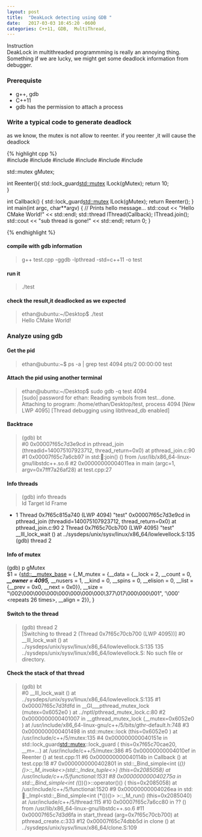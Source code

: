 ```yaml
---
layout: post
title:  "DeakLock detecting using GDB "
date:   2017-03-03 10:45:20 -0600
categories: C++11, GDB,  MultiThread,
---
```

Instruction  
DeakLock in multithreaded programmming is really an annoying thing. Something if we are lucky, we might get some deadlock information from debugger.

### Prerequiste  
* g++, gdb
* C++11
* gdb has the permission to attach a process

### Write a typical code to generate deadlock

as we know, the mutex is not allow to reenter. if you reenter ,it will cause the deadlock

{% highlight cpp %}  
#include <iostream>
#include <map>
#include <string>
#include <chrono>
#include <thread>
#include <mutex>

std::mutex gMutex;

int Reenter(){
   std::lock_guard<std::mutex> lLock(gMutex);
   return 10;	
}

int Callback()
{
   std::lock_guard<std::mutex> lLock(gMutex); 
   return Reenter();
}
int main(int argc, char**argv) {
    // Prints hello message...
    std::cout << "Hello CMake World!" << std::endl;
    std::thread lThread(Callback);
    lThread.join();
    std::cout << "sub thread is gone!" << std::endl;
    return 0;
}

{% endhighlight  %}


#### compile with gdb information     
> g++ test.cpp -ggdb -lpthread -std=c++11 -o test  

#### run it  
> ./test   

#### check the result,it deadlocked as we expected   
>ethan@ubuntu:~/Desktop$ ./test  
Hello CMake World!


### Analyze using gdb   
#### Get the pid  
> ethan@ubuntu:~$ ps -a | grep test
  4094 pts/2    00:00:00 test

#### Attach the pid using another terminal  
>ethan@ubuntu:~/Desktop$ sudo gdb -q test 4094    
[sudo] password for ethan: 
Reading symbols from test...done.
Attaching to program: /home/ethan/Desktop/test, process 4094
[New LWP 4095]
[Thread debugging using libthread_db enabled]

#### Backtrace  
>(gdb) bt  
#0  0x00007f65c7d3e9cd in pthread_join (threadid=140075107923712, 
    thread_return=0x0) at pthread_join.c:90
#1  0x00007f65c7a6cb97 in std::thread::join() ()
   from /usr/lib/x86_64-linux-gnu/libstdc++.so.6
#2  0x00000000004011ea in main (argc=1, argv=0x7fff7a26af28) at test.cpp:27

#### Info threads    
>(gdb) info threads  
  Id   Target Id         Frame 
* 1    Thread 0x7f65c815a740 (LWP 4094) "test" 0x00007f65c7d3e9cd in pthread_join (threadid=140075107923712, thread_return=0x0) at pthread_join.c:90
  2    Thread 0x7f65c70cb700 (LWP 4095) "test" __lll_lock_wait ()
    at ../sysdeps/unix/sysv/linux/x86_64/lowlevellock.S:135
(gdb) thread 2

#### Info of mutex     
(gdb) p gMutex  
$1 = {<std::__mutex_base> = {_M_mutex = {__data = {__lock = 2, __count = 0, 
        ***__owner = 4095,*** __nusers = 1, __kind = 0, __spins = 0, __elision = 0, 
        __list = {__prev = 0x0, __next = 0x0}}, 
      __size = "\002\000\000\000\000\000\000\000\377\017\000\000\001", '\000' <repeats 26 times>, __align = 2}}, <No data fields>}

#### Switch to the thread    
>(gdb) thread 2  
[Switching to thread 2 (Thread 0x7f65c70cb700 (LWP 4095))]
#0  __lll_lock_wait () at ../sysdeps/unix/sysv/linux/x86_64/lowlevellock.S:135
135	../sysdeps/unix/sysv/linux/x86_64/lowlevellock.S: No such file or directory.

#### Check the stack of that thread  
>(gdb) bt  
#0  __lll_lock_wait () at ../sysdeps/unix/sysv/linux/x86_64/lowlevellock.S:135
#1  0x00007f65c7d3fdfd in __GI___pthread_mutex_lock (mutex=0x6052e0 <gMutex>)
    at ../nptl/pthread_mutex_lock.c:80
#2  0x0000000000401007 in __gthread_mutex_lock (__mutex=0x6052e0 <gMutex>)
    at /usr/include/x86_64-linux-gnu/c++/5/bits/gthr-default.h:748
#3  0x0000000000401498 in std::mutex::lock (this=0x6052e0 <gMutex>)
    at /usr/include/c++/5/mutex:135
#4  0x000000000040151e in std::lock_guard<std::mutex>::lock_guard (
    this=0x7f65c70cae20, __m=...) at /usr/include/c++/5/mutex:386
#5  0x00000000004010ef in Reenter () at test.cpp:11
#6  0x000000000040114b in Callback () at test.cpp:18
#7  0x0000000000402801 in std::_Bind_simple<int (*())()>::_M_invoke<>(std::_Index_tuple<>) (this=0x2085058) at /usr/include/c++/5/functional:1531
#8  0x000000000040275a in std::_Bind_simple<int (*())()>::operator()() (
    this=0x2085058) at /usr/include/c++/5/functional:1520
#9  0x00000000004026ea in std::thread::_Impl<std::_Bind_simple<int (*())()> >::_M_run() (this=0x2085040) at /usr/include/c++/5/thread:115
#10 0x00007f65c7a6cc80 in ?? () from /usr/lib/x86_64-linux-gnu/libstdc++.so.6
#11 0x00007f65c7d3d6fa in start_thread (arg=0x7f65c70cb700)
    at pthread_create.c:333
#12 0x00007f65c74dbb5d in clone ()
    at ../sysdeps/unix/sysv/linux/x86_64/clone.S:109

